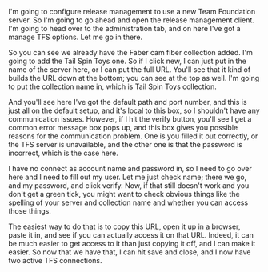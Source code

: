 I'm going to configure release management to use a new Team Foundation server. So I'm going to go ahead and open the release management client. I'm going to head over to the administration tab, and on here I've got a manage TFS options. Let me go in there. 

So you can see we already have the Faber cam fiber collection added. I'm going to add the Tail Spin Toys one. So if I click new, I can just put in the name of the server here, or I can put the full URL. You'll see that it kind of builds the URL down at the bottom; you can see at the top as well. I'm going to put the collection name in, which is Tail Spin Toys collection. 

And you'll see here I've got the default path and port number, and this is just all on the default setup, and it's local to this box, so I shouldn't have any communication issues. However, if I hit the verify button, you'll see I get a common error message box pops up, and this box gives you possible reasons for the communication problem. One is you filled it out correctly, or the TFS server is unavailable, and the other one is that the password is incorrect, which is the case here. 

I have no connect as account name and password in, so I need to go over here and I need to fill out my user. Let me just check name; there we go, and my password, and click verify. Now, if that still doesn't work and you don't get a green tick, you might want to check obvious things like the spelling of your server and collection name and whether you can access those things. 

The easiest way to do that is to copy this URL, open it up in a browser, paste it in, and see if you can actually access it on that URL. Indeed, it can be much easier to get access to it than just copying it off, and I can make it easier. So now that we have that, I can hit save and close, and I now have two active TFS connections.